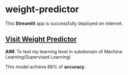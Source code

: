 # weight-predictor

This **Streamlit** app is successfully deployed on internet.

## [Visit Weight Predictor](https://weight-predictor-fdonzz5nsgfqfypnkfkpvh.streamlit.app/)

**AIM**: To test my learning level in subdomain of Machine Learning(Supervised Learning)

This model achieve 88% of **accuracy**.


